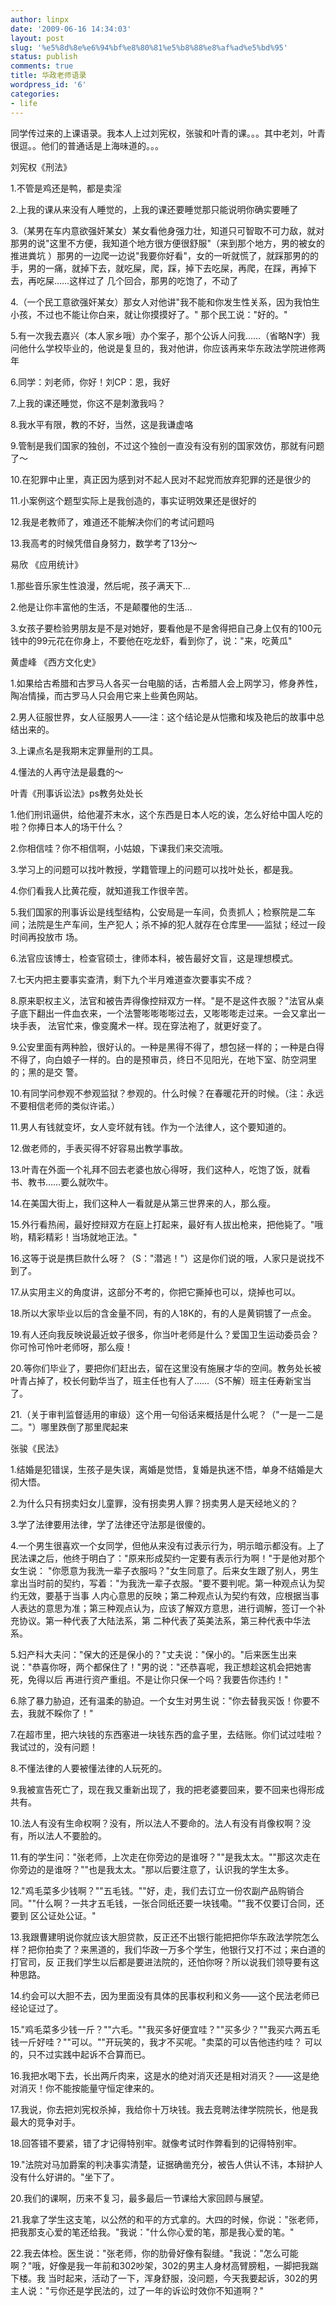 ```yaml
---
author: linpx
date: '2009-06-16 14:34:03'
layout: post
slug: '%e5%8d%8e%e6%94%bf%e8%80%81%e5%b8%88%e8%af%ad%e5%bd%95'
status: publish
comments: true
title: 华政老师语录
wordpress_id: '6'
categories:
- life
---
```


同学传过来的上课语录。我本人上过刘宪权，张骏和叶青的课。。。其中老刘，叶青很逗。。他们的普通话是上海味道的。。。

  
刘宪权《刑法》

1.不管是鸡还是鸭，都是卖淫

2.上我的课从来没有人睡觉的，上我的课还要睡觉那只能说明你确实要睡了

3.（某男在车内意欲强奸某女）某女看他身强力壮，知道只可智取不可力敌，就对那男的说"这里不方便，我知道个地方很方便很舒服"（来到那个地方，男的被女的推进粪坑
）那男的一边爬一边说"我要你好看"，女的一听就慌了，就踩那男的的手，男的一痛，就掉下去，就吃屎，爬，踩，掉下去吃屎，再爬，在踩，再掉下去，再吃屎……这样过了
几个回合，那男的吃饱了，不动了

4.（一个民工意欲强奸某女）那女人对他讲"我不能和你发生性关系，因为我怕生小孩，不过也不能让你白来，就让你摸摸好了。" 那个民工说："好的。"

5.有一次我去嘉兴（本人家乡哦）办个案子，那个公诉人问我……（省略N字）我问他什么学校毕业的，他说是复旦的，我对他讲，你应该再来华东政法学院进修两年

6.同学：刘老师，你好！刘CP：恩，我好

7.上我的课还睡觉，你这不是刺激我吗？

8.我水平有限，教的不好，当然，这是我谦虚咯

9.管制是我们国家的独创，不过这个独创一直没有没有别的国家效仿，那就有问题了～

10.在犯罪中止里，真正因为感到对不起人民对不起党而放弃犯罪的还是很少的

11.小案例这个题型实际上是我创造的，事实证明效果还是很好的

12.我是老教师了，难道还不能解决你们的考试问题吗

13.我高考的时候凭借自身努力，数学考了13分～


易欣 《应用统计》

1.那些音乐家生性浪漫，然后呢，孩子满天下…

2.他是让你丰富他的生活，不是颠覆他的生活…

3.女孩子要检验男朋友是不是对她好，要看他是不是舍得把自己身上仅有的100元钱中的99元花在你身上，不要他在吃龙虾，看到你了，说："来，吃黄瓜"


黄虚峰 《西方文化史》

1.如果给古希腊和古罗马人各买一台电脑的话，古希腊人会上网学习，修身养性，陶冶情操，而古罗马人只会用它来上些黄色网站。

2.男人征服世界，女人征服男人——注：这个结论是从恺撒和埃及艳后的故事中总结出来的。

3.上课点名是我期末定罪量刑的工具。

4.懂法的人再守法是最蠢的～


叶青《刑事诉讼法》ps教务处处长

1.他们刑讯逼供，给他灌芥末水，这个东西是日本人吃的诶，怎么好给中国人吃的啦？你捧日本人的场干什么？

2.你相信哇？你不相信啊，小姑娘，下课我们来交流哦。

3.学习上的问题可以找叶教授，学籍管理上的问题可以找叶处长，都是我。

4.你们看我人比黄花瘦，就知道我工作很辛苦。

5.我们国家的刑事诉讼是线型结构，公安局是一车间，负责抓人；检察院是二车间；法院是生产车间，生产犯人；杀不掉的犯人就存在仓库里——监狱；经过一段时间再投放市
场。

6.法官应该博士，检查官硕士，律师本科，被告最好文盲，这是理想模式。

7.七天内把主要事实查清，剩下九个半月难道查次要事实不成？

8.原来职权主义，法官和被告弄得像控辩双方一样。"是不是这件衣服？"法官从桌子底下翻出一件血衣来，一个法警嘭嘭嘭嘭过去，又嘭嘭嘭走过来。一会又拿出一块手表，
法官忙来，像变魔术一样。现在穿法袍了，就更好变了。

9.公安里面有两种脸，很好认的。一种是黑得不得了，想包拯一样的；一种是白得不得了，向白娘子一样的。白的是预审员，终日不见阳光，在地下室、防空洞里的；黑的是交
警。

10.有同学问参观不参观监狱？参观的。什么时候？在春暖花开的时候。（注：永远不要相信老师的类似许诺。）

11.男人有钱就变坏，女人变坏就有钱。作为一个法律人，这个要知道的。

12.做老师的，手表买得不好容易出教学事故。

13.叶青在外面一个礼拜不回去老婆也放心得呀，我们这种人，吃饱了饭，就看书、教书……要么就吹牛。

14.在美国大街上，我们这种人一看就是从第三世界来的人，那么瘦。

15.外行看热闹，最好控辩双方在庭上打起来，最好有人拔出枪来，把他毙了。"哦哟，精彩精彩！当场就地正法。"

16.这等于说是携巨款什么呀？（S："潜逃！"）这是你们说的哦，人家只是说找不到了。

17.从实用主义的角度讲，这部分不考的，你把它撕掉也可以，烧掉也可以。

18.所以大家毕业以后的含金量不同，有的人18K的，有的人是黄铜镀了一点金。

19.有人还向我反映说最近蚊子很多，你当叶老师是什么？爱国卫生运动委员会？你可怜可怜叶老师呀，那么瘦！

20.等你们毕业了，要把你们赶出去，留在这里没有施展才华的空间。教务处长被叶青占掉了，校长何勤华当了，班主任也有人了……（S不解）班主任寿新宝当了。

21.（关于审判监督适用的审级）这个用一句俗话来概括是什么呢？（"一是一二是二。"）哪里跌倒了那里爬起来


张骏《民法》

1.结婚是犯错误，生孩子是失误，离婚是觉悟，复婚是执迷不悟，单身不结婚是大彻大悟。

2.为什么只有拐卖妇女儿童罪，没有拐卖男人罪？拐卖男人是天经地义的？

3.学了法律要用法律，学了法律还守法那是很傻的。

4.一个男生很喜欢一个女同学，但他从来没有过表示行为，明示暗示都没有。上了民法课之后，他终于明白了："原来形成契约一定要有表示行为啊！"于是他对那个女生说：
"你愿意为我洗一辈子衣服吗？"女生同意了。后来女生跟了别人，男生拿出当时前的契约，写着："为我洗一辈子衣服。"要不要判呢。第一种观点认为契约无效，要基于当事
人内心意思的反映；第二种观点认为契约有效，应根据当事人表达的意思为准；第三种观点认为，应该了解双方意思，进行调解，签订一个补充协议。第一种代表了大陆法系，第
二种代表了英美法系，第三种代表中华法系。

5.妇产科大夫问："保大的还是保小的？"丈夫说："保小的。"后来医生出来说："恭喜你呀，两个都保住了！"男的说："还恭喜呢，我正想趁这机会把她害死，免得以后
再进行资产重组。不是让你只保一个吗？我要告你违约！"

6.除了暴力胁迫，还有温柔的胁迫。一个女生对男生说："你去替我买饭！你要不去，我就不睬你了！"

7.在超市里，把六块钱的东西塞进一块钱东西的盒子里，去结账。你们试过哇啦？我试过的，没有问题！

8.不懂法律的人要被懂法律的人玩死的。

9.我被宣告死亡了，现在我又重新出现了，我的把老婆要回来，要不回来也得形成共有。

10.法人有没有生命权啊？没有，所以法人不要命的。法人有没有肖像权啊？没有，所以法人不要脸的。

11.有的学生问："张老师，上次走在你旁边的是谁呀？""是我太太。""那这次走在你旁边的是谁呀？""也是我太太。"那以后要注意了，认识我的学生太多。

12."鸡毛菜多少钱啊？""五毛钱。""好，走，我们去订立一份农副产品购销合同。""什么啊？一共才五毛钱，一张合同纸还要一块钱嘞。""我不仅要订合同，还要到
区公证处公证。"

13.我跟曹建明说你就应该大胆贷款，反正还不出银行能把把你华东政法学院怎么样？把你拍卖了？来黑道的，我们华政一万多个学生，他银行又打不过；来白道的打官司，反
正我们学生以后都是要进法院的，还怕你呀？所以说我们领导要有这种思路。

14.约会可以大胆不去，因为里面没有具体的民事权利和义务——这个民法老师已经论证过了。

15."鸡毛菜多少钱一斤？""六毛。""我买多好便宜哇？""买多少？""我买六两五毛钱一斤好哇？""可以。""开玩笑的，我才不买呢。"卖菜的可以告他违约哇？
可以的，只不过实践中起诉不合算而已。

16.我把水喝下去，长出两斤肉来，这是水的绝对消灭还是相对消灭？——这是绝对消灭！你不能按能量守恒定律来的。

17.我说，你去把刘宪权杀掉，我给你十万块钱。我去竞聘法律学院院长，他是我最大的竞争对手。

18.回答错不要紧，错了才记得特别牢。就像考试时作弊看到的记得特别牢。

19."法院对马加爵案的判决事实清楚，证据确凿充分，被告人供认不讳，本辩护人没有什么好讲的。"坐下了。

20.我们的课啊，历来不复习，最多最后一节课给大家回顾与展望。

21.我拿了学生这支笔，以公然的和平的方式拿的。大四的时候，你说："张老师，把我那支心爱的笔还给我。"我说："什么你心爱的笔，那是我心爱的笔。"

22.我去体检。医生说："张老师，你的肋骨好像有裂缝。"我说："怎么可能啊？"哦，好像是我一年前和302吵架，302的男主人身材高臂膀粗，一脚把我踹下楼。我
当时起来，活动了一下，浑身舒服，没问题，今天我要起诉，302的男主人说："亏你还是学民法的，过了一年的诉讼时效你不知道啊？"

